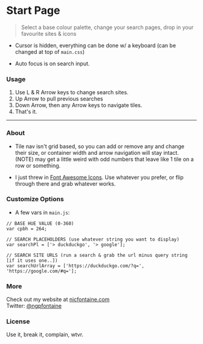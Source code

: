 # Start Page

> Select a base colour palette, change your search pages, drop in your favourite sites & icons

- Cursor is hidden, everything can be done w/ a keyboard (can be changed at top of ``` main.css ```)

- Auto focus is on search input.
  

### Usage

1. Use L & R Arrow keys to change search sites.
2. Up Arrow to pull previous searches
3. Down Arrow, then any Arrow keys to navigate tiles.
4. That's it.

---

### About
- Tile nav isn't grid based, so you can add or remove any and change their size, or container width and arrow navigation will stay intact. (NOTE) may get a little weird with odd numbers that leave like 1 tile on a row or something.

- I just threw in [Font Awesome Icons](http://fontawesome.io/get-started/). Use whatever you prefer, or flip through there and grab whatever works.

### Customize Options
- A few vars in ``` main.js ```:
```
// BASE HUE VALUE (0-360)
var cpbh = 264;

// SEARCH PLACEHOLDERS (use whatever string you want to display)
var searchPl = ['> duckduckgo', '> google'];

// SEARCH SITE URLS (run a search & grab the url minus query string [if it uses one..])
var searchUrlArray = ['https://duckduckgo.com/?q=', 'https://google.com/#q='];
```

### More
Check out my website at [nicfontaine.com](https://nicfontaine.com)  
Twitter: [@ngpfontaine](https://twitter.com/ngpfontaine)

### License
Use it, break it, complain, wtvr.
